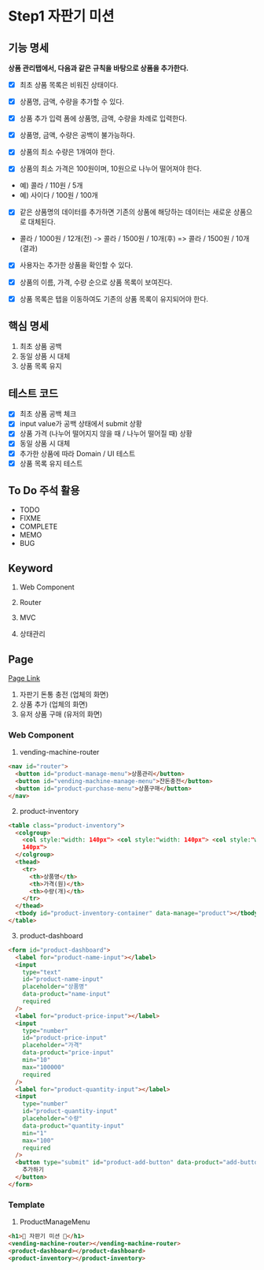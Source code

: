 # Step1 자판기 미션

## 기능 명세

**상품 관리탭에서, 다음과 같은 규칙을 바탕으로 상품을 추가한다.**

- [x] 최초 상품 목록은 비워진 상태이다.

- [x] 상품명, 금액, 수량을 추가할 수 있다.

- [x] 상품 추가 입력 폼에 상품명, 금액, 수량을 차례로 입력한다.

- [x] 상품명, 금액, 수량은 공백이 불가능하다.

- [x] 상품의 최소 수량은 1개여야 한다.

- [x] 상품의 최소 가격은 100원이며, 10원으로 나누어 떨어져야 한다.

- 예) 콜라 / 110원 / 5개
- 예) 사이다 / 100원 / 100개

- [x] 같은 상품명의 데이터를 추가하면 기존의 상품에 해당하는 데이터는 새로운 상품으로 대체된다.

- 콜라 / 1000원 / 12개(전) -> 콜라 / 1500원 / 10개(후) => 콜라 / 1500원 / 10개(결과)

- [x] 사용자는 추가한 상품을 확인할 수 있다.

- [x] 상품의 이름, 가격, 수량 순으로 상품 목록이 보여진다.

- [x] 상품 목록은 탭을 이동하여도 기존의 상품 목록이 유지되어야 한다.

## 핵심 명세

1. 최초 상품 공백
2. 동일 상품 시 대체
3. 상품 목록 유지

## 테스트 코드

- [x] 최초 상품 공백 체크
- [x] input value가 공백 상태에서 submit 상황
- [x] 상품 가격 (나누어 떨어지지 않을 때 / 나누어 떨어질 때) 상황
- [x] 동일 상품 시 대체
- [x] 추가한 상품에 따라 Domain / UI 테스트
- [x] 상품 목록 유지 테스트

## To Do 주석 활용

- TODO
- FIXME
- COMPLETE
- MEMO
- BUG

## Keyword

1. Web Component

2. Router

3. MVC

4. 상태관리

## Page

[Page Link](../TEMPLATE.md)

1. 자판기 돈통 충전 (업체의 화면)
2. 상품 추가 (업체의 화면)
3. 유저 상품 구매 (유저의 화면)

### Web Component

1. vending-machine-router

```html
<nav id="router">
  <button id="product-manage-menu">상품관리</button>
  <button id="vending-machine-manage-menu">잔돈충전</button>
  <button id="product-purchase-menu">상품구매</button>
</nav>
```

2. product-inventory

```html
<table class="product-inventory">
  <colgroup>
    <col style:"width: 140px"> <col style:"width: 140px"> <col style:"width:
    140px">
  </colgroup>
  <thead>
    <tr>
      <th>상품명</th>
      <th>가격(원)</th>
      <th>수량(개)</th>
    </tr>
  </thead>
  <tbody id="product-inventory-container" data-manage="product"></tbody>
</table>
```

3. product-dashboard

```html
<form id="product-dashboard">
  <label for="product-name-input"></label>
  <input
    type="text"
    id="product-name-input"
    placeholder="상품명"
    data-product="name-input"
    required
  />
  <label for="product-price-input"></label>
  <input
    type="number"
    id="product-price-input"
    placeholder="가격"
    data-product="price-input"
    min="10"
    max="100000"
    required
  />
  <label for="product-quantity-input"></label>
  <input
    type="number"
    id="product-quantity-input"
    placeholder="수량"
    data-product="quantity-input"
    min="1"
    max="100"
    required
  />
  <button type="submit" id="product-add-button" data-product="add-button">
    추가하기
  </button>
</form>
```

### Template

1. ProductManageMenu

```html
<h1>🧃 자판기 미션 🧃</h1>
<vending-machine-router></vending-machine-router>
<product-dashboard></product-dashboard>
<product-inventory></product-inventory>
```
